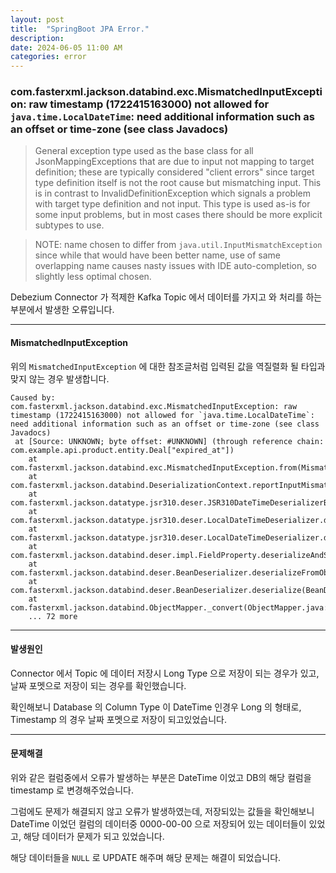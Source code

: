 ```yaml
---
layout: post  
title:  "SpringBoot JPA Error."
description:  
date: 2024-06-05 11:00 AM  
categories: error
---
```


### com.fasterxml.jackson.databind.exc.MismatchedInputException: raw timestamp (1722415163000) not allowed for `java.time.LocalDateTime`: need additional information such as an offset or time-zone (see class Javadocs)

>General exception type used as the base class for all JsonMappingExceptions that are due to input not mapping to target definition; these are typically considered "client errors" since target type definition itself is not the root cause but mismatching input. This is in contrast to InvalidDefinitionException which signals a problem with target type definition and not input.
>This type is used as-is for some input problems, but in most cases there should be more explicit subtypes to use.

>NOTE: name chosen to differ from `java.util.InputMismatchException` since while that would have been better name, use of same overlapping name causes nasty issues with IDE auto-completion, so slightly less optimal chosen.

Debezium Connector 가 적제한 Kafka Topic 에서 데이터를 가지고 와 처리를 하는 부분에서 발생한 오류입니다.


---

#### MismatchedInputException

위의 `MismatchedInputException` 에 대한 참조글처럼 입력된 값을 역질렬화 될 타입과 맞지 않는 경우 발생합니다.

```console
Caused by: com.fasterxml.jackson.databind.exc.MismatchedInputException: raw timestamp (1722415163000) not allowed for `java.time.LocalDateTime`: need additional information such as an offset or time-zone (see class Javadocs)
 at [Source: UNKNOWN; byte offset: #UNKNOWN] (through reference chain: com.example.api.product.entity.Deal["expired_at"])
	at com.fasterxml.jackson.databind.exc.MismatchedInputException.from(MismatchedInputException.java:63)
	at com.fasterxml.jackson.databind.DeserializationContext.reportInputMismatch(DeserializationContext.java:1733)
	at com.fasterxml.jackson.datatype.jsr310.deser.JSR310DateTimeDeserializerBase._throwNoNumericTimestampNeedTimeZone(JSR310DateTimeDeserializerBase.java:180)
	at com.fasterxml.jackson.datatype.jsr310.deser.LocalDateTimeDeserializer.deserialize(LocalDateTimeDeserializer.java:140)
	at com.fasterxml.jackson.datatype.jsr310.deser.LocalDateTimeDeserializer.deserialize(LocalDateTimeDeserializer.java:40)
	at com.fasterxml.jackson.databind.deser.impl.FieldProperty.deserializeAndSet(FieldProperty.java:138)
	at com.fasterxml.jackson.databind.deser.BeanDeserializer.deserializeFromObject(BeanDeserializer.java:392)
	at com.fasterxml.jackson.databind.deser.BeanDeserializer.deserialize(BeanDeserializer.java:185)
	at com.fasterxml.jackson.databind.ObjectMapper._convert(ObjectMapper.java:4444)
	... 72 more
```

---

#### 발생원인

Connector 에서 Topic 에 데이터 저장시 Long Type 으로 저장이 되는 경우가 있고, 날짜 포멧으로 저장이 되는 경우를 확인했습니다.

확인해보니 Database 의 Column Type 이 DateTime 인경우 Long 의 형태로, Timestamp 의 경우 날짜 포멧으로 저장이 되고있었습니다.

---

#### 문제해결

위와 같은 컬럼중에서 오류가 발생하는 부분은 DateTime 이었고 DB의 해당 컬럼을 timestamp 로 변경해주었습니다.

그럼에도 문제가 해결되지 않고 오류가 발생하였는데, 저장되있는 값들을 확인해보니 DateTime 이었던 컬럼의 데이터중 
0000-00-00 으로 저장되어 있는 데이터들이 있었고, 해당 데이터가 문제가 되고 있었습니다.

해당 데이터들을 `NULL` 로 UPDATE 해주며 해당 문제는 해결이 되었습니다.